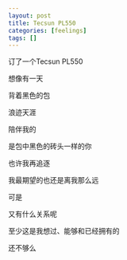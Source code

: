 ```yaml
---
layout: post
title: Tecsun PL550
categories: [feelings]
tags: []
---
```


订了一个Tecsun PL550

想像有一天

背着黑色的包

浪迹天涯

陪伴我的

是包中黑色的砖头一样的你

也许我再追逐

我最期望的也还是离我那么远

可是

又有什么关系呢

至少这是我想过、能够和已经拥有的

还不够么
